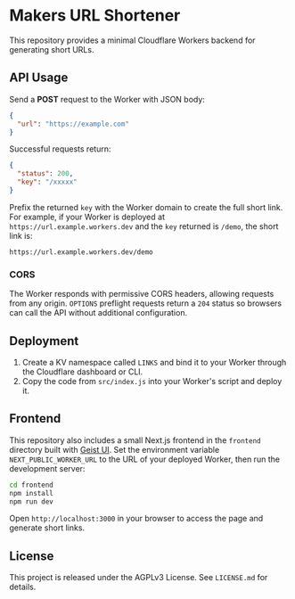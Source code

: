 # Makers URL Shortener

This repository provides a minimal Cloudflare Workers backend for generating short URLs.

## API Usage

Send a **POST** request to the Worker with JSON body:

```json
{
  "url": "https://example.com"
}
```

Successful requests return:

```json
{
  "status": 200,
  "key": "/xxxxx"
}
```

Prefix the returned `key` with the Worker domain to create the full short link. For example, if your Worker is deployed at `https://url.example.workers.dev` and the `key` returned is `/demo`, the short link is:

```
https://url.example.workers.dev/demo
```

### CORS

The Worker responds with permissive CORS headers, allowing requests from any origin.
`OPTIONS` preflight requests return a `204` status so browsers can call the API
without additional configuration.

## Deployment

1. Create a KV namespace called `LINKS` and bind it to your Worker through the Cloudflare dashboard or CLI.
2. Copy the code from `src/index.js` into your Worker's script and deploy it.

## Frontend

This repository also includes a small Next.js frontend in the `frontend`
directory built with [Geist UI](https://geist-ui.dev). Set the environment
variable `NEXT_PUBLIC_WORKER_URL` to the URL of your deployed Worker, then run
the development server:

```bash
cd frontend
npm install
npm run dev
```

Open `http://localhost:3000` in your browser to access the page and generate
short links.

## License

This project is released under the AGPLv3 License. See `LICENSE.md` for details.
